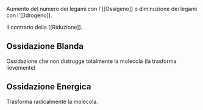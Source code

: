 Aumento del numero dei legami con l'[[Ossigeno]] o diminuzione dei legami con l'[[Idrogeno]].

Il contrario della [[Riduzione]].

## Ossidazione Blanda
Ossidazione che non distrugge totalmente la molecola (la trasforma lievemente)
## Ossidazione Energica
Trasforma radicalmente la molecola.